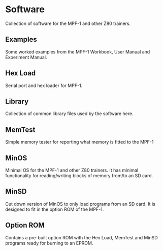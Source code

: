 # Software
Collection of software for the MPF-1 and other Z80 trainers.

## Examples
Some worked examples from the MPF-1 Workbook, User Manual and Experiment Manual.

## Hex Load
Serial port and hex loader for MPF-1.

## Library
Collection of common library files used by the software here.

## MemTest
Simple memory tester for reporting what memory is fitted to the MPF-1

## MinOS
Minimal OS for the MPF-1 and other Z80 trainers. It has minimal functionality for reading/writing blocks of memory from/to an SD card.

## MinSD
Cut down version of MinOS to only load programs from an SD card. It is designed to fit in the option ROM of the MPF-1.

## Option ROM
Contains a pre-built option ROM with the Hex Load, MemTest and MinSD programs ready for burning to an EPROM.
